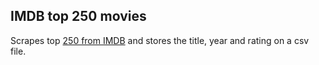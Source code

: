 ## IMDB top 250 movies

Scrapes top [250 from IMDB](https://www.imdb.com/chart/top/) and stores the title, year and rating on a csv file.